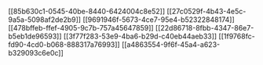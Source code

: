 [[85b630c1-0545-40be-8440-6424004c8e52]]
[[27c0529f-4b43-4e5c-9a5a-5098af2de2b9]]
[[9691946f-5673-4ce7-95e4-b52322848174]]
[[478bffeb-ffef-4905-9c7b-757a45647859]]
[[22d86718-8fbb-4347-86e7-b5eb1de96593]]
[[3f77f283-53e9-4ba6-b29d-c40eb44aeb33]]
[[1f9768fc-fd90-4cd0-b068-888317a76993]]
[[a4863554-9f6f-45a4-a623-b329093c6e0c]]
